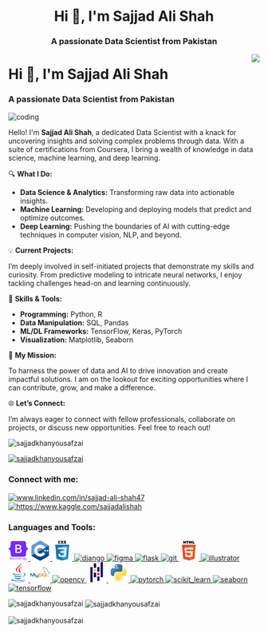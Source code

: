 <h1 align="center">Hi 👋, I'm Sajjad Ali Shah</h1>
<h3 align="center">A passionate Data Scientist from Pakistan</h3>
<img align="right",alt="coding",width=400 src="https://camo.githubusercontent.com/7de37139d0b4c1ce40865e799b446c0e963a3dd8fb68d239707237c40604fa3d/68747470733a2f2f63646e2e6472696262626c652e636f6d2f75736572732f3733303730332f73637265656e73686f74732f363538313234332f6176656e746f2e676966">
<body>
    <div class="container">
        <h1>Hi 👋, I'm Sajjad Ali Shah</h1>
        <h3>A passionate Data Scientist from Pakistan</h3>
        <img class="image" alt="coding" width="400" src="https://camo.githubusercontent.com/7de37139d0b4c1ce40865e799b446c0e963a3dd8fb68d239707237c40604fa3d/68747470733a2f2f63646e2e6472696262626c652e636f6d2f75736572732f3733303730332f73637265656e73686f74732f363538313234332f6176656e746f2e676966">
        <div class="content">
            <p>Hello! I'm <strong>Sajjad Ali Shah</strong>, a dedicated Data Scientist with a knack for uncovering insights and solving complex problems through data. With a suite of certifications from Coursera, I bring a wealth of knowledge in data science, machine learning, and deep learning.</p>
            <p>🔍 <strong>What I Do:</strong></p>
            <ul>
                <li><strong>Data Science & Analytics:</strong> Transforming raw data into actionable insights.</li>
                <li><strong>Machine Learning:</strong> Developing and deploying models that predict and optimize outcomes.</li>
                <li><strong>Deep Learning:</strong> Pushing the boundaries of AI with cutting-edge techniques in computer vision, NLP, and beyond.</li>
            </ul>
            <p>💡 <strong>Current Projects:</strong></p>
            <p>I’m deeply involved in self-initiated projects that demonstrate my skills and curiosity. From predictive modeling to intricate neural networks, I enjoy tackling challenges head-on and learning continuously.</p>
            <p>🎯 <strong>Skills & Tools:</strong></p>
            <ul>
                <li><strong>Programming:</strong> Python, R</li>
                <li><strong>Data Manipulation:</strong> SQL, Pandas</li>
                <li><strong>ML/DL Frameworks:</strong> TensorFlow, Keras, PyTorch</li>
                <li><strong>Visualization:</strong> Matplotlib, Seaborn</li>
            </ul>
            <p>🌟 <strong>My Mission:</strong></p>
            <p>To harness the power of data and AI to drive innovation and create impactful solutions. I am on the lookout for exciting opportunities where I can contribute, grow, and make a difference.</p>
            <p>🌐 <strong>Let’s Connect:</strong></p>
            <p>I’m always eager to connect with fellow professionals, collaborate on projects, or discuss new opportunities. Feel free to reach out!</p>
        </div>
    </div>
</body>
<p align="left"> <img src="https://komarev.com/ghpvc/?username=sajjadkhanyousafzai&label=Profile%20views&color=0e75b6&style=flat" alt="sajjadkhanyousafzai" /> </p>

<p align="left"> <a href="https://github.com/ryo-ma/github-profile-trophy"><img src="https://github-profile-trophy.vercel.app/?username=sajjadkhanyousafzai" alt="sajjadkhanyousafzai" /></a> </p>

<h3 align="left">Connect with me:</h3>
<p align="left">
<a href="https://linkedin.com/in/www.linkedin.com/in/sajjad-ali-shah47" target="blank"><img align="center" src="https://raw.githubusercontent.com/rahuldkjain/github-profile-readme-generator/master/src/images/icons/Social/linked-in-alt.svg" alt="www.linkedin.com/in/sajjad-ali-shah47" height="30" width="40" /></a>
<a href="https://kaggle.com/https://www.kaggle.com/sajjadalishah" target="blank"><img align="center" src="https://raw.githubusercontent.com/rahuldkjain/github-profile-readme-generator/master/src/images/icons/Social/kaggle.svg" alt="https://www.kaggle.com/sajjadalishah" height="30" width="40" /></a>
</p>

<h3 align="left">Languages and Tools:</h3>
<p align="left"> <a href="https://getbootstrap.com" target="_blank" rel="noreferrer"> <img src="https://raw.githubusercontent.com/devicons/devicon/master/icons/bootstrap/bootstrap-plain-wordmark.svg" alt="bootstrap" width="40" height="40"/> </a> <a href="https://www.w3schools.com/cpp/" target="_blank" rel="noreferrer"> <img src="https://raw.githubusercontent.com/devicons/devicon/master/icons/cplusplus/cplusplus-original.svg" alt="cplusplus" width="40" height="40"/> </a> <a href="https://www.w3schools.com/css/" target="_blank" rel="noreferrer"> <img src="https://raw.githubusercontent.com/devicons/devicon/master/icons/css3/css3-original-wordmark.svg" alt="css3" width="40" height="40"/> </a> <a href="https://www.djangoproject.com/" target="_blank" rel="noreferrer"> <img src="https://cdn.worldvectorlogo.com/logos/django.svg" alt="django" width="40" height="40"/> </a> <a href="https://www.figma.com/" target="_blank" rel="noreferrer"> <img src="https://www.vectorlogo.zone/logos/figma/figma-icon.svg" alt="figma" width="40" height="40"/> </a> <a href="https://flask.palletsprojects.com/" target="_blank" rel="noreferrer"> <img src="https://www.vectorlogo.zone/logos/pocoo_flask/pocoo_flask-icon.svg" alt="flask" width="40" height="40"/> </a> <a href="https://git-scm.com/" target="_blank" rel="noreferrer"> <img src="https://www.vectorlogo.zone/logos/git-scm/git-scm-icon.svg" alt="git" width="40" height="40"/> </a> <a href="https://www.w3.org/html/" target="_blank" rel="noreferrer"> <img src="https://raw.githubusercontent.com/devicons/devicon/master/icons/html5/html5-original-wordmark.svg" alt="html5" width="40" height="40"/> </a> <a href="https://www.adobe.com/in/products/illustrator.html" target="_blank" rel="noreferrer"> <img src="https://www.vectorlogo.zone/logos/adobe_illustrator/adobe_illustrator-icon.svg" alt="illustrator" width="40" height="40"/> </a> <a href="https://www.java.com" target="_blank" rel="noreferrer"> <img src="https://raw.githubusercontent.com/devicons/devicon/master/icons/java/java-original.svg" alt="java" width="40" height="40"/> </a> <a href="https://www.mysql.com/" target="_blank" rel="noreferrer"> <img src="https://raw.githubusercontent.com/devicons/devicon/master/icons/mysql/mysql-original-wordmark.svg" alt="mysql" width="40" height="40"/> </a> <a href="https://opencv.org/" target="_blank" rel="noreferrer"> <img src="https://www.vectorlogo.zone/logos/opencv/opencv-icon.svg" alt="opencv" width="40" height="40"/> </a> <a href="https://pandas.pydata.org/" target="_blank" rel="noreferrer"> <img src="https://raw.githubusercontent.com/devicons/devicon/2ae2a900d2f041da66e950e4d48052658d850630/icons/pandas/pandas-original.svg" alt="pandas" width="40" height="40"/> </a> <a href="https://www.python.org" target="_blank" rel="noreferrer"> <img src="https://raw.githubusercontent.com/devicons/devicon/master/icons/python/python-original.svg" alt="python" width="40" height="40"/> </a> <a href="https://pytorch.org/" target="_blank" rel="noreferrer"> <img src="https://www.vectorlogo.zone/logos/pytorch/pytorch-icon.svg" alt="pytorch" width="40" height="40"/> </a> <a href="https://scikit-learn.org/" target="_blank" rel="noreferrer"> <img src="https://upload.wikimedia.org/wikipedia/commons/0/05/Scikit_learn_logo_small.svg" alt="scikit_learn" width="40" height="40"/> </a> <a href="https://seaborn.pydata.org/" target="_blank" rel="noreferrer"> <img src="https://seaborn.pydata.org/_images/logo-mark-lightbg.svg" alt="seaborn" width="40" height="40"/> </a> <a href="https://www.tensorflow.org" target="_blank" rel="noreferrer"> <img src="https://www.vectorlogo.zone/logos/tensorflow/tensorflow-icon.svg" alt="tensorflow" width="40" height="40"/> </a> </p>

<p><img align="left" src="https://github-readme-stats.vercel.app/api/top-langs?username=sajjadkhanyousafzai&show_icons=true&locale=en&layout=compact" alt="sajjadkhanyousafzai" /></p>

<p>&nbsp;<img align="center" src="https://github-readme-stats.vercel.app/api?username=sajjadkhanyousafzai&show_icons=true&locale=en" alt="sajjadkhanyousafzai" /></p>

<p><img align="center" src="https://github-readme-streak-stats.herokuapp.com/?user=sajjadkhanyousafzai&" alt="sajjadkhanyousafzai" /></p>
